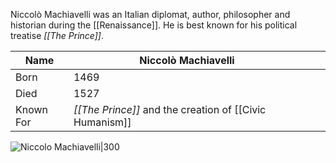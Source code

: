 Niccolò Machiavelli was an Italian diplomat, author, philosopher and historian during the [[Renaissance]]. He is best known for his political treatise *[[The Prince]]*.

| Name      | Niccolò Machiavelli                                     |     |     |
| --------- | ------------------------------------------------------- | --- | --- |
| Born      | 1469                                                    |     |     |
| Died      | 1527                                                    |     |     |
| Known For | *[[The Prince]]* and the creation of [[Civic Humanism]] |     |     |

![Niccolo Machiavelli|300](https://upload.wikimedia.org/wikipedia/commons/thumb/a/aa/Portrait_of_Niccol%C3%B2_Machiavelli.jpg/220px-Portrait_of_Niccol%C3%B2_Machiavelli.jpg)